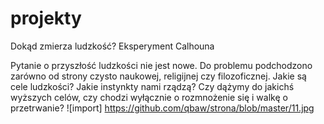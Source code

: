 # projekty

Dokąd zmierza ludzkość? Eksperyment Calhouna
  
Pytanie o przyszłość ludzkości nie jest nowe. Do problemu podchodzono zarówno od strony czysto naukowej, religijnej czy filozoficznej. Jakie są cele ludzkości? Jakie instynkty nami rządzą? Czy dążymy do jakichś wyższych celów, czy chodzi wyłącznie o rozmnożenie się i walkę o przetrwanie?
![import] https://github.com/qbaw/strona/blob/master/11.jpg
